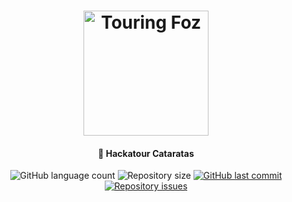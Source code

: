 <h1 align="center">
    <img alt="Touring Foz" title="logo" src="https://github.com/Lucas-Garavaglia/Touring/blob/master/assets/logo.png" width="200px" />
</h1>

<h4 align="center">
  🚀 Hackatour Cataratas
</h4>

<p align="center">
  <img alt="GitHub language count" src="https://img.shields.io/github/languages/count/Lucas-Garavaglia/Touring">

  <img alt="Repository size" src="https://img.shields.io/github/repo-size/Lucas-Garavaglia/Touring">
  
  <a href="https://github.com/Lucas-Garavaglia/Touring/commits/master">
    <img alt="GitHub last commit" src="https://img.shields.io/github/last-commit/Lucas-Garavaglia/Touring">
  </a>

  <a href="https://github.com/Lucas-Garavaglia/Touring/issues">
    <img alt="Repository issues" src="https://img.shields.io/github/issues/Lucas-Garavaglia/Touring">
  </a>
</p>

